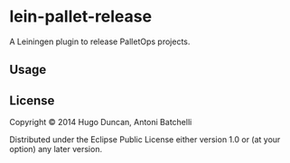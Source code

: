 # lein-pallet-release

A Leiningen plugin to release PalletOps projects.

## Usage



## License

Copyright © 2014 Hugo Duncan, Antoni Batchelli

Distributed under the Eclipse Public License either version 1.0 or (at
your option) any later version.
